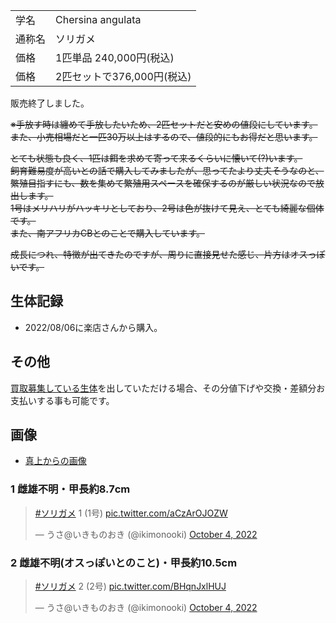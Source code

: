 |||
|:-|:-|
| 学名 | Chersina angulata |
| 通称名 | ソリガメ |
| 価格 | 1匹単品 240,000円(税込) |
| 価格 | 2匹セットで376,000円(税込) |

販売終了しました。

~~※手放す時は纏めて手放したいため、2匹セットだと安めの値段にしています。~~  
  ~~また、小売相場だと一匹30万以上はするので、値段的にもお得だと思います。~~

~~とても状態も良く、1匹は餌を求めて寄って来るくらいに懐いて(?)います。~~  
~~飼育難易度が高いとの話で購入してみましたが、思ってたより丈夫そうなのと、~~  
~~繁殖目指すにも、数を集めて繁殖用スペースを確保するのが厳しい状況なので放出します。~~  
~~1号はメリハリがハッキリとしており、2号は色が抜けて見え、とても綺麗な個体です。~~  
~~また、南アフリカCBとのことで購入しています。~~  

~~成長につれ、特徴が出てきたのですが、周りに直接見せた感じ、片方はオスっぽいです。~~

## 生体記録

* 2022/08/06に楽店さんから購入。

## その他

[買取募集している生体](../purchase-price-list.md)を出していただける場合、その分値下げや交換・差額分お支払いする事も可能です。

## 画像

* [真上からの画像]({{site.baseurl}}/assets/img/shopping/creatures/chersina-angulata/0/overhead_12.jpeg)

### 1 雌雄不明・甲長約8.7cm

<blockquote class="twitter-tweet"><p lang="ja" dir="ltr"><a href="https://twitter.com/hashtag/%E3%82%BD%E3%83%AA%E3%82%AC%E3%83%A1?src=hash&amp;ref_src=twsrc%5Etfw">#ソリガメ</a> 1 (1号) <a href="https://t.co/aCzArOJOZW">pic.twitter.com/aCzArOJOZW</a></p>&mdash; うさ@いきものおき (@ikimonooki) <a href="https://twitter.com/ikimonooki/status/1577417604138143746?ref_src=twsrc%5Etfw">October 4, 2022</a></blockquote> <script async src="https://platform.twitter.com/widgets.js" charset="utf-8"></script>

### 2 雌雄不明(オスっぽいとのこと)・甲長約10.5cm

<blockquote class="twitter-tweet"><p lang="ja" dir="ltr"><a href="https://twitter.com/hashtag/%E3%82%BD%E3%83%AA%E3%82%AC%E3%83%A1?src=hash&amp;ref_src=twsrc%5Etfw">#ソリガメ</a> 2 (2号) <a href="https://t.co/BHqnJxlHUJ">pic.twitter.com/BHqnJxlHUJ</a></p>&mdash; うさ@いきものおき (@ikimonooki) <a href="https://twitter.com/ikimonooki/status/1577419325103034368?ref_src=twsrc%5Etfw">October 4, 2022</a></blockquote> <script async src="https://platform.twitter.com/widgets.js" charset="utf-8"></script>
